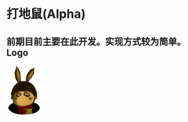 打地鼠(Alpha)
=====

前期目前主要在此开发。实现方式较为简单。<br>
Logo
-----
![logo](https://github.com/guodongxiaren/DiShu/raw/alpha/res/drawable-mdpi/dishu.png)
